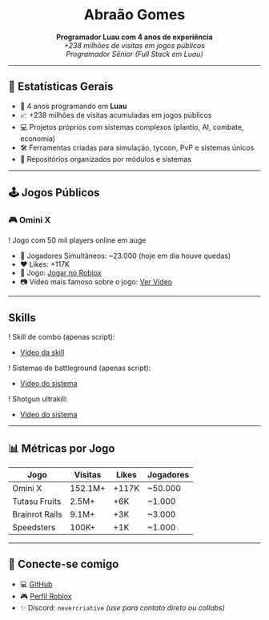 <h1 align="center">Abraão Gomes</h1>
<p align="center">
  <b>Programador Luau com 4 anos de experiência</b><br>
  <i>+238 milhões de visitas em jogos públicos</i><br>
  <i>Programador Sênior (Full Stack em Luau)</i>
</p>

---

## 🚀 Estatísticas Gerais

- 🧠 4 anos programando em **Luau**
- 📈 +238 milhões de visitas acumuladas em jogos públicos
- 💻 Projetos próprios com sistemas complexos (plantio, AI, combate, economia)
- 🛠️ Ferramentas criadas para simulação, tycoon, PvP e sistemas únicos
- 📁 Repositórios organizados por módulos e sistemas

---

## 🕹️ Jogos Públicos

### 🎮 Omini X  
! Jogo com 50 mil players online em auge

- 👥 Jogadores Simultâneos: ~23.000 (hoje em dia houve quedas)
- ❤️ Likes: +117K
- 🔗 Jogo: [Jogar no Roblox](https://www.roblox.com/pt/games/5210095481/UPDATE-Omini-X-Remake-Beta-5-1)
- 📷 Vídeo mais famoso sobre o jogo: [Ver Vídeo](https://www.youtube.com/watch?v=LeGDW5sBA0M)

---

## Skills
! Skill de combo (apenas script):
- [Vídeo da skill](https://streamable.com/65kfi2)

! Sistemas de battleground (apenas script):
- [Vídeo do sistema](https://streamable.com/2s394g)

! Shotgun ultrakill:
- [Vídeo do sistema](https://streamable.com/yv86o9)
---

## 📊 Métricas por Jogo

| Jogo               | Visitas | Likes  | Jogadores |
|--------------------|---------|--------|-----------|
| Omini X            | 152.1M+ | +117K  | ~50.000   |
| Tutasu Fruits      | 2.5M+   | +6K    | ~1.000    |
| Brainrot Rails     | 9.1M+   | +3K    | ~3.000    |
| Speedsters         | 100K+   | +1K    | ~1.000    |
---

## 📌 Conecte-se comigo

- 💻 [GitHub](https://github.com/NeverCreative)
- 🎮 [Perfil Roblox](https://www.roblox.com/pt/users/5127778610/profile)
- ✨ Discord: `nevercriative` *(use para contato direto ou collabs)*
